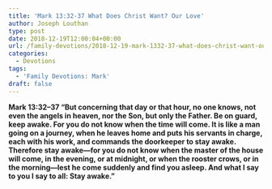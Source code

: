```yaml
---
title: 'Mark 13:32-37 What Does Christ Want? Our Love'
author: Joseph Louthan
type: post
date: 2018-12-19T12:00:04+00:00
url: /family-devotions/2018-12-19-mark-1332-37-what-does-christ-want-our-l.md/
categories:
  - Devotions
tags:
  - 'Family Devotions: Mark'
draft: false
---
```

**Mark 13:32–37 “But concerning that day or that hour, no one knows, not even the angels in heaven, nor the Son, but only the Father. Be on guard, keep awake. For you do not know when the time will come. It is like a man going on a journey, when he leaves home and puts his servants in charge, each with his work, and commands the doorkeeper to stay awake. Therefore stay awake—for you do not know when the master of the house will come, in the evening, or at midnight, or when the rooster crows, or in the morning—lest he come suddenly and find you asleep. And what I say to you I say to all: Stay awake.”**